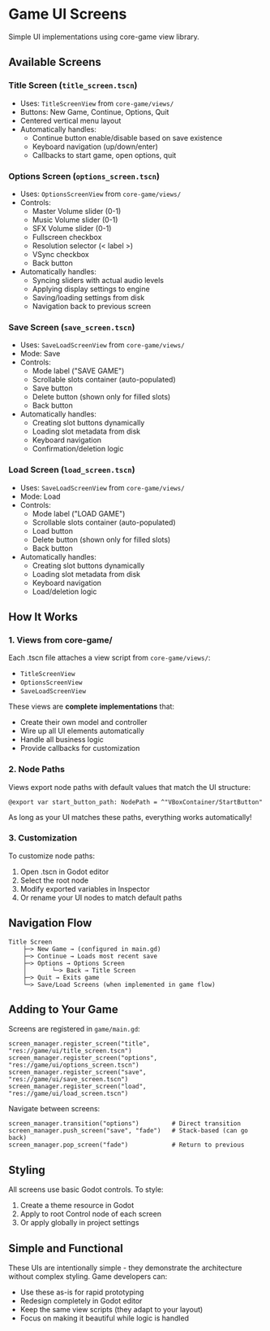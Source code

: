 # Game UI Screens

Simple UI implementations using core-game view library.

## Available Screens

### Title Screen (`title_screen.tscn`)
- Uses: `TitleScreenView` from `core-game/views/`
- Buttons: New Game, Continue, Options, Quit
- Centered vertical menu layout
- Automatically handles:
  - Continue button enable/disable based on save existence
  - Keyboard navigation (up/down/enter)
  - Callbacks to start game, open options, quit

### Options Screen (`options_screen.tscn`)
- Uses: `OptionsScreenView` from `core-game/views/`
- Controls:
  - Master Volume slider (0-1)
  - Music Volume slider (0-1)
  - SFX Volume slider (0-1)
  - Fullscreen checkbox
  - Resolution selector (< label >)
  - VSync checkbox
  - Back button
- Automatically handles:
  - Syncing sliders with actual audio levels
  - Applying display settings to engine
  - Saving/loading settings from disk
  - Navigation back to previous screen

### Save Screen (`save_screen.tscn`)
- Uses: `SaveLoadScreenView` from `core-game/views/`
- Mode: Save
- Controls:
  - Mode label ("SAVE GAME")
  - Scrollable slots container (auto-populated)
  - Save button
  - Delete button (shown only for filled slots)
  - Back button
- Automatically handles:
  - Creating slot buttons dynamically
  - Loading slot metadata from disk
  - Keyboard navigation
  - Confirmation/deletion logic

### Load Screen (`load_screen.tscn`)
- Uses: `SaveLoadScreenView` from `core-game/views/`
- Mode: Load
- Controls:
  - Mode label ("LOAD GAME")
  - Scrollable slots container (auto-populated)
  - Load button
  - Delete button (shown only for filled slots)
  - Back button
- Automatically handles:
  - Creating slot buttons dynamically
  - Loading slot metadata from disk
  - Keyboard navigation
  - Load/deletion logic

## How It Works

### 1. Views from core-game/
Each .tscn file attaches a view script from `core-game/views/`:
- `TitleScreenView`
- `OptionsScreenView`
- `SaveLoadScreenView`

These views are **complete implementations** that:
- Create their own model and controller
- Wire up all UI elements automatically
- Handle all business logic
- Provide callbacks for customization

### 2. Node Paths
Views export node paths with default values that match the UI structure:
```gdscript
@export var start_button_path: NodePath = ^"VBoxContainer/StartButton"
```

As long as your UI matches these paths, everything works automatically!

### 3. Customization
To customize node paths:
1. Open .tscn in Godot editor
2. Select the root node
3. Modify exported variables in Inspector
4. Or rename your UI nodes to match default paths

## Navigation Flow

```
Title Screen
    ├─> New Game → (configured in main.gd)
    ├─> Continue → Loads most recent save
    ├─> Options → Options Screen
    │       └─> Back → Title Screen
    ├─> Quit → Exits game
    └─> Save/Load Screens (when implemented in game flow)
```

## Adding to Your Game

Screens are registered in `game/main.gd`:
```gdscript
screen_manager.register_screen("title", "res://game/ui/title_screen.tscn")
screen_manager.register_screen("options", "res://game/ui/options_screen.tscn")
screen_manager.register_screen("save", "res://game/ui/save_screen.tscn")
screen_manager.register_screen("load", "res://game/ui/load_screen.tscn")
```

Navigate between screens:
```gdscript
screen_manager.transition("options")         # Direct transition
screen_manager.push_screen("save", "fade")   # Stack-based (can go back)
screen_manager.pop_screen("fade")            # Return to previous
```

## Styling

All screens use basic Godot controls. To style:
1. Create a theme resource in Godot
2. Apply to root Control node of each screen
3. Or apply globally in project settings

## Simple and Functional

These UIs are intentionally simple - they demonstrate the architecture without complex styling. Game developers can:
- Use these as-is for rapid prototyping
- Redesign completely in Godot editor
- Keep the same view scripts (they adapt to your layout)
- Focus on making it beautiful while logic is handled

